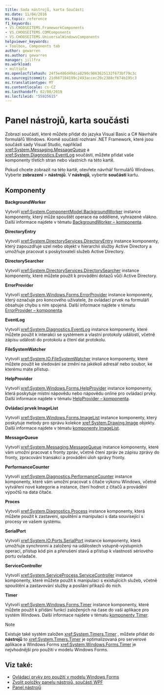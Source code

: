 ```yaml
---
title: Sada nástrojů, karta Součásti
ms.date: 11/04/2016
ms.topic: reference
f1_keywords:
- VS.CHOOSEITEMS.FrameworkComponents
- VS.CHOOSEITEMS.COMComponents
- VS.CHOOSEITEMS.UniversalWindowsComponents
helpviewer_keywords:
- Toolbox, Components tab
author: gewarren
ms.author: gewarren
manager: jillfra
ms.workload:
- multiple
ms.openlocfilehash: 24f5e486d49dca8290c9063625132f673bf79c3c
ms.sourcegitcommit: 21d667104199c2493accec20c2388cf674b195c3
ms.translationtype: MT
ms.contentlocale: cs-CZ
ms.lasthandoff: 02/08/2019
ms.locfileid: "55925615"
---
```

# <a name="toolbox-components-tab"></a>Panel nástrojů, karta součásti

Zobrazí součásti, které můžete přidat do jazyka Visual Basic a C# Návrháře formulářů Windows. Kromě součástí rozhraní .NET Framework, které jsou součástí sady Visual Studio, například <xref:System.Messaging.MessageQueue> a <xref:System.Diagnostics.EventLog> součásti, můžete přidat vaše komponenty třetích stran nebo vlastních na této kartě.

Pokud chcete zobrazit na této kartě, otevřete návrhář formulářů Windows. Vyberte **zobrazení** > **nástrojů**. V **nástrojů**, vyberte **součásti** kartu.

## <a name="components"></a>Komponenty

**BackgroundWorker**

Vytvoří <xref:System.ComponentModel.BackgroundWorker> instance komponenty, který může spouštět operace na oddělené, vyhrazené vlákno. Další informace najdete v tématu [BackgroundWorker – komponenta](/dotnet/framework/winforms/controls/backgroundworker-component).

**DirectoryEntry**

Vytvoří <xref:System.DirectoryServices.DirectoryEntry> instance komponenty, který zapouzdřuje uzel nebo objekt v hierarchii služby Active Directory a umožňuje pracovat s poskytovateli služeb Active Directory.

**DirectorySearcher**

Vytvoří <xref:System.DirectoryServices.DirectorySearcher> instance komponenty, které můžete použít k provádění dotazů vůči Active Directory.

**ErrorProvider**

Vytvoří <xref:System.Windows.Forms.ErrorProvider> instance komponenty, který označuje pro koncového uživatele, že ovládací prvek na formuláři obsahuje chybu s ním spojená. Další informace najdete v tématu [ErrorProvider – komponenta](/dotnet/framework/winforms/controls/errorprovider-component-windows-forms).

**EventLog**

Vytvoří <xref:System.Diagnostics.EventLog> instance komponenty, které můžete použít k interakci se systémem a vlastní protokoly událostí, včetně zápisu události do protokolu a čtení dat protokolu.

**FileSystemWatcher**

Vytvoří <xref:System.IO.FileSystemWatcher> instance komponenty, které můžete použít ke sledování se změní na jakékoli adresář nebo soubor, ke kterému máte přístup.

**HelpProvider**

Vytvoří <xref:System.Windows.Forms.HelpProvider> instance komponenty, která poskytuje místní nápovědu nebo nápovědu online pro ovládací prvky. Další informace najdete v tématu [HelpProvider – komponenta](/dotnet/framework/winforms/controls/helpprovider-component-windows-forms).

**Ovládací prvek ImageList**

Vytvoří <xref:System.Windows.Forms.ImageList> instance komponenty, který poskytuje metody pro správu kolekce <xref:System.Drawing.Image> objekty. Další informace najdete v tématu [komponenty ImageList](/dotnet/framework/winforms/controls/imagelist-component-windows-forms).

**MessageQueue**

Vytvoří <xref:System.Messaging.MessageQueue> instance komponenty, které vám umožní pracovat s fronty zpráv, včetně čtení zpráv ze zápisu zprávy do fronty, zpracování transakcí a provádění úloh správy fronty.

**PerformanceCounter**

Vytvoří <xref:System.Diagnostics.PerformanceCounter> instance komponenty, které vám umožní pracovat s čítače výkonu Windows, včetně vytváření nové kategorie a instance, čtení hodnot z čítačů a provádění výpočtů na data čítače.

**Proces**

Vytvoří <xref:System.Diagnostics.Process> instance komponenty, která můžete použít k zastavení, spuštění a manipulaci s data související s procesy ve vašem systému.

**SerialPort**

Vytvoří <xref:System.IO.Ports.SerialPort> instance komponenty, která umožňuje synchronní a založený na událostech vstupně-výstupních operací, přístup kód pin a přerušení stavů a přístup k vlastnosti sériového portu ovladače.

**ServiceController**

Vytvoří <xref:System.ServiceProcess.ServiceController> instance komponenty, které můžete použít k manipulaci s existujících služeb, včetně spouštění a zastavování služby a posílání příkazů do nich.

**Timer**

Vytvoří <xref:System.Windows.Forms.Timer> instance komponenty, které můžete použít k přidání funkcí založených na čase do vaší aplikace pro systém Windows. Další informace najdete v tématu [komponenty Timer](/dotnet/framework/winforms/controls/timer-component-windows-forms).

> [!NOTE]
> Existuje také systém založen <xref:System.Timers.Timer> , můžete přidat do **nástrojů** to <xref:System.Timers.Timer> je optimalizovaná pro serverové aplikace a Windows Forms <xref:System.Windows.Forms.Timer> je nejvhodnější pro použití v modelu Windows Forms.

## <a name="see-also"></a>Viz také:

- [Ovládací prvky pro použití v modelu Windows Forms](/dotnet/framework/winforms/controls/controls-to-use-on-windows-forms)
- [Zvolit položky panelu nástrojů, součásti WPF](choose-toolbox-items-wpf-components.md)
- [Panel nástrojů](../../ide/reference/toolbox.md)